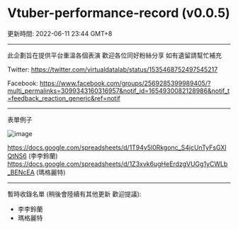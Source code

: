# Vtuber-performance-record (v0.0.5)
更新時間: 2022-06-11 23:44 GMT+8

<hr>

此企劃旨在提供平台重溫各個表演 
歡迎各位同好粉絲分享 如有遺留請幫忙補充

Twitter: https://twitter.com/virtualdatalab/status/1535468752497545217

Facebook: https://www.facebook.com/groups/2569285399989405/?multi_permalinks=3099343160316957&notif_id=1654930082128986&notif_t=feedback_reaction_generic&ref=notif

<hr>
表單例子

![image](https://user-images.githubusercontent.com/107298988/173179031-33fbe240-a8f7-47aa-897d-0c29edb519cc.png)

https://docs.google.com/spreadsheets/d/1T94y5l0Rkgonc_S4jcUnTyFsGXlQtNS6 (李李鈴蘭)
https://docs.google.com/spreadsheets/d/1Z3xvk6ugHeErdzgVUGg1yCWLb_BENcEA (瑪格麗特)

<hr>

暫時收錄名單 (稍後會陸續有其他更新 歡迎提議):
- 李李鈴蘭
- 瑪格麗特

